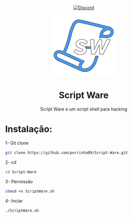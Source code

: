 <div align="center">

[![Discord][discord-badge]][discord-link]

[discord-badge]: https://img.shields.io/badge/discord-green?labelColor=0c0d10&color=7289da&style=for-the-badge&logo=discord&logoColor=7289da
[discord-link]: https://discord.gg/zZe47mksAN

![Script Ware](https://raw.githubusercontent.com/porrinha09/Script-Ware/main/images/logotipo.png)

# Script Ware
Script Ware e um script shell para hacking

</div>

# Instalação:

1- Git clone
```sh
git clone https://github.com/porrinha09/Script-Ware.git
```

2- cd
```sh
cd Script-Ware
```

3- Permissão
```sh
chmod +x ScriptWare.sh
```

4- Inciar
```sh
./ScriptWare.sh
```